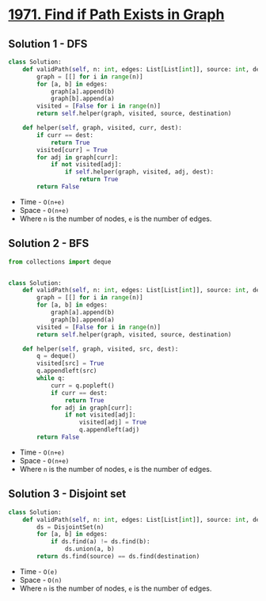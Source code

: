 # [1971. Find if Path Exists in Graph](https://leetcode.com/problems/find-if-path-exists-in-graph/)

## Solution 1 - DFS

```py
class Solution:
    def validPath(self, n: int, edges: List[List[int]], source: int, destination: int) -> bool:
        graph = [[] for i in range(n)]
        for [a, b] in edges:
            graph[a].append(b)
            graph[b].append(a)
        visited = [False for i in range(n)]
        return self.helper(graph, visited, source, destination)

    def helper(self, graph, visited, curr, dest):
        if curr == dest:
            return True
        visited[curr] = True
        for adj in graph[curr]:
            if not visited[adj]:
                if self.helper(graph, visited, adj, dest):
                    return True
        return False
```

-   Time - `O(n+e)`
-   Space - `O(n+e)`
-   Where `n` is the number of nodes, `e` is the number of edges.

## Solution 2 - BFS

```py
from collections import deque


class Solution:
    def validPath(self, n: int, edges: List[List[int]], source: int, destination: int) -> bool:
        graph = [[] for i in range(n)]
        for [a, b] in edges:
            graph[a].append(b)
            graph[b].append(a)
        visited = [False for i in range(n)]
        return self.helper(graph, visited, source, destination)

    def helper(self, graph, visited, src, dest):
        q = deque()
        visited[src] = True
        q.appendleft(src)
        while q:
            curr = q.popleft()
            if curr == dest:
                return True
            for adj in graph[curr]:
                if not visited[adj]:
                    visited[adj] = True
                    q.appendleft(adj)
        return False
```

-   Time - `O(n+e)`
-   Space - `O(n+e)`
-   Where `n` is the number of nodes, `e` is the number of edges.

## Solution 3 - Disjoint set

```py
class Solution:
    def validPath(self, n: int, edges: List[List[int]], source: int, destination: int) -> bool:
        ds = DisjointSet(n)
        for [a, b] in edges:
            if ds.find(a) != ds.find(b):
                ds.union(a, b)
        return ds.find(source) == ds.find(destination)
```

-   Time - `O(e)`
-   Space - `O(n)`
-   Where `n` is the number of nodes, `e` is the number of edges.
